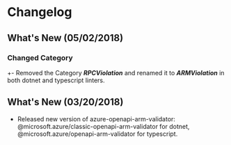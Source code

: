 # Changelog

## What's New (05/02/2018)

### Changed Category
+- Removed the Category ***RPCViolation*** and renamed it to ***ARMViolation*** in both dotnet and typescript linters.

## What's New (03/20/2018)
- Released new version of azure-openapi-arm-validator: @microsoft.azure/classic-openapi-arm-validator for dotnet, @microsoft.azure/openapi-arm-validator for typescript.